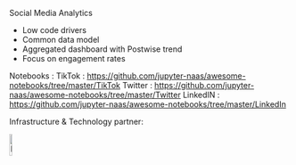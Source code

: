 Social Media Analytics

- Low code drivers
- Common data model
- Aggregated dashboard with Postwise trend
- Focus on engagement rates

Notebooks : 
TikTok : https://github.com/jupyter-naas/awesome-notebooks/tree/master/TikTok
Twitter : https://github.com/jupyter-naas/awesome-notebooks/tree/master/Twitter
LinkedIN : https://github.com/jupyter-naas/awesome-notebooks/tree/master/LinkedIn

Infrastructure & Technology partner:

<img width="10%" alt="Naas" src="https://landen.imgix.net/jtci2pxwjczr/assets/5ice39g4.png?w=160"/>

